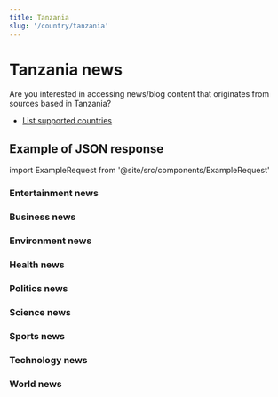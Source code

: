 ```yaml
---
title: Tanzania
slug: '/country/tanzania'
---
```


# Tanzania news

Are you interested in accessing news/blog content that originates from sources based in Tanzania?

- [List supported countries](/get-articles/countries)

## Example of JSON response

import ExampleRequest from '@site/src/components/ExampleRequest'

### Entertainment news
<ExampleRequest url="https://apitube.io/v1/news/articles?limit=2&category=news/Arts_and_Entertainment&language=tz"></ExampleRequest>

### Business news
<ExampleRequest url="https://apitube.io/v1/news/articles?limit=2&category=news/Business&language=tz"></ExampleRequest>

### Environment news
<ExampleRequest url="https://apitube.io/v1/news/articles?limit=2&category=news/Environment&language=tz"></ExampleRequest>

### Health news
<ExampleRequest url="https://apitube.io/v1/news/articles?limit=2&category=news/Health&language=tz"></ExampleRequest>

### Politics news
<ExampleRequest url="https://apitube.io/v1/news/articles?limit=2&category=news/Politics&language=tz"></ExampleRequest>

### Science news
<ExampleRequest url="https://apitube.io/v1/news/articles?limit=2&category=news/Science&language=tz"></ExampleRequest>

### Sports news
<ExampleRequest url="https://apitube.io/v1/news/articles?limit=2&category=news/Sports&language=tz"></ExampleRequest>

### Technology news
<ExampleRequest url="https://apitube.io/v1/news/articles?limit=2&category=news/Technology&language=tz"></ExampleRequest>

### World news
<ExampleRequest url="https://apitube.io/v1/news/articles?limit=2&category=news/World&language=tz"></ExampleRequest>
